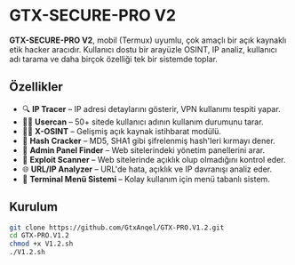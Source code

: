 # GTX-SECURE-PRO V2

**GTX-SECURE-PRO V2**, mobil (Termux) uyumlu, çok amaçlı bir açık kaynaklı etik hacker aracıdır. Kullanıcı dostu bir arayüzle OSINT, IP analiz, kullanıcı adı tarama ve daha birçok özelliği tek bir sistemde toplar.

## Özellikler

- 🔍 **IP Tracer** – IP adresi detaylarını gösterir, VPN kullanımı tespiti yapar.
- 🧑‍💻 **Usercan** – 50+ sitede kullanıcı adının kullanım durumunu tarar.
- 🕵️‍♂️ **X-OSINT** – Gelişmiş açık kaynak istihbarat modülü.
- 🔐 **Hash Cracker** – MD5, SHA1 gibi şifrelenmiş hash'leri kırmayı dener.
- 🏁 **Admin Panel Finder** – Web sitelerindeki yönetim panellerini arar.
- 🚨 **Exploit Scanner** – Web sitelerinde açıklık olup olmadığını kontrol eder.
- 🌐 **URL/IP Analyzer** – URL'de hata, açıklık ve IP davranışı analiz eder.
- 📡 **Terminal Menü Sistemi** – Kolay kullanım için menü tabanlı sistem.
  
## Kurulum

```bash
git clone https://github.com/GtxAnqel/GTX-PRO.V1.2.git
cd GTX-PRO.V1.2
chmod +x V1.2.sh
./V1.2.sh